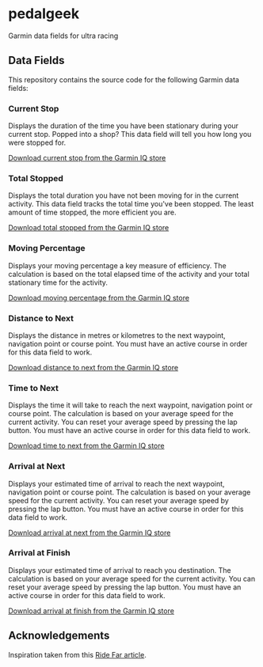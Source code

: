 # pedalgeek

Garmin data fields for ultra racing

## Data Fields

This repository contains the source code for the following Garmin data fields:

### Current Stop

Displays the duration of the time you have been stationary during your current stop. Popped into a shop? This data field will tell you how long you were stopped for.

[Download current stop from the Garmin IQ store](https://apps.garmin.com/en-US/apps/6c089aec-95e2-44cc-9e8c-10acf91a3f2b)

### Total Stopped

Displays the total duration you have not been moving for in the current activity. This data field tracks the total time you've been stopped. The least amount of time stopped, the more efficient you are.

[Download total stopped from the Garmin IQ store](https://apps.garmin.com/en-US/apps/fcb30d7a-3fed-4aa2-87f4-3dba7cbb6494)

### Moving Percentage

Displays your moving percentage a key measure of efficiency. The calculation is based on the total elapsed time of the activity and your total stationary time for the activity.

[Download moving percentage from the Garmin IQ store](https://apps.garmin.com/en-US/apps/ec411d02-50bf-43bd-8b26-50d71c3d7d1c)

### Distance to Next

Displays the distance in metres or kilometres to the next waypoint, navigation point or course point. You must have an active course in order for this data field to work.

[Download distance to next from the Garmin IQ store](https://apps.garmin.com/en-US/apps/6675eacd-8dc2-4aec-8e6e-8372f7be9824)

### Time to Next

Displays the time it will take to reach the next waypoint, navigation point or course point. The calculation is based on your average speed for the current activity. You can reset your average speed by pressing the lap button. You must have an active course in order for this data field to work.

[Download time to next from the Garmin IQ store](https://apps.garmin.com/en-US/apps/9b60a1ab-7c8c-44cf-9c94-e16122a6c01f)

### Arrival at Next

Displays your estimated time of arrival to reach the next waypoint, navigation point or course point. The calculation is based on your average speed for the current activity. You can reset your average speed by pressing the lap button. You must have an active course in order for this data field to work.

[Download arrival at next from the Garmin IQ store](https://apps.garmin.com/en-US/apps/f5d7be34-2dbe-463c-904e-c4862cf3ad55)

### Arrival at Finish

Displays your estimated time of arrival to reach you destination. The calculation is based on your average speed for the current activity. You can reset your average speed by pressing the lap button. You must have an active course in order for this data field to work.

[Download arrival at finish from the Garmin IQ store](https://apps.garmin.com/en-US/apps/17728d06-8026-479f-bc6a-baef6988cc44)

## Acknowledgements

Inspiration taken from this [Ride Far article](https://ridefar.info/2021/05/how-to-add-custom-data-fields-to-a-garmin-device-using-appbuilder/).
